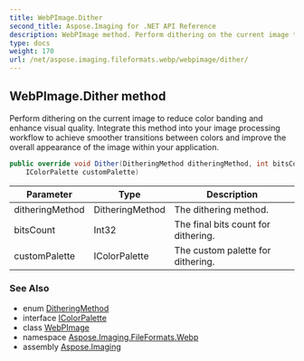 ```yaml
---
title: WebPImage.Dither
second_title: Aspose.Imaging for .NET API Reference
description: WebPImage method. Perform dithering on the current image to reduce color banding and enhance visual quality. Integrate this method into your image processing workflow to achieve smoother transitions between colors and improve the overall appearance of the image within your application
type: docs
weight: 170
url: /net/aspose.imaging.fileformats.webp/webpimage/dither/
---
```

## WebPImage.Dither method

Perform dithering on the current image to reduce color banding and enhance visual quality. Integrate this method into your image processing workflow to achieve smoother transitions between colors and improve the overall appearance of the image within your application.

```csharp
public override void Dither(DitheringMethod ditheringMethod, int bitsCount, 
    IColorPalette customPalette)
```

| Parameter | Type | Description |
| --- | --- | --- |
| ditheringMethod | DitheringMethod | The dithering method. |
| bitsCount | Int32 | The final bits count for dithering. |
| customPalette | IColorPalette | The custom palette for dithering. |

### See Also

* enum [DitheringMethod](../../../aspose.imaging/ditheringmethod/)
* interface [IColorPalette](../../../aspose.imaging/icolorpalette/)
* class [WebPImage](../)
* namespace [Aspose.Imaging.FileFormats.Webp](../../webpimage/)
* assembly [Aspose.Imaging](../../../)


